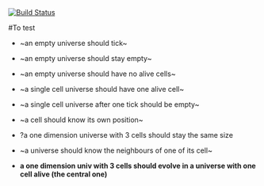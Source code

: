 <a href="https://travis-ci.org/stasm/innerself">
   <img alt="Build Status" src="https://travis-ci.org/stasm/innerself.svg?branch=master" />
</a>

#To test

- ~an empty universe should tick~
- ~an empty universe should stay empty~
- ~an empty universe should have no alive cells~

- ~a single cell universe should have one alive cell~
- ~a single cell universe after one tick should be empty~

- ~a cell should know its own position~

- ?a one dimension universe with 3 cells should stay the same size
- ~a universe should know the neighbours of one of its cell~
- **a one dimension univ with 3 cells should evolve in a universe with one cell alive (the central one)**